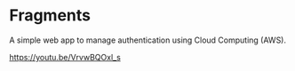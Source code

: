 # Fragments
A simple web app to manage authentication using Cloud Computing (AWS).

https://youtu.be/VrvwBQOxl_s
